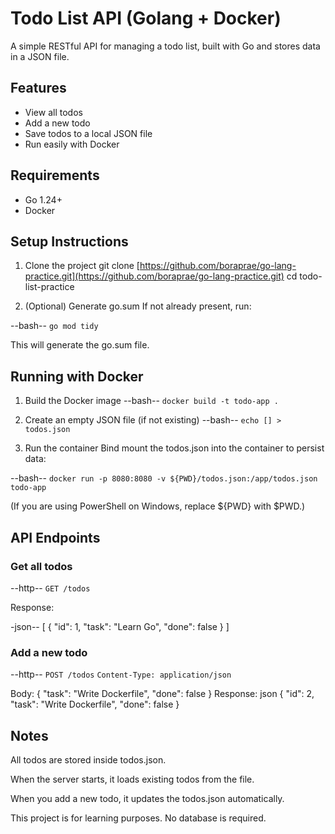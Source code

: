 # Todo List API (Golang + Docker)
A simple RESTful API for managing a todo list, built with Go and stores data in a JSON file.

## Features
- View all todos
- Add a new todo
- Save todos to a local JSON file
- Run easily with Docker

## Requirements
- Go 1.24+
- Docker

## Setup Instructions

1. Clone the project
git clone [https://github.com/boraprae/go-lang-practice.git](https://github.com/boraprae/go-lang-practice.git)
cd todo-list-practice

2. (Optional) Generate go.sum
If not already present, run:

--bash--
`go mod tidy`

This will generate the go.sum file.

## Running with Docker
1. Build the Docker image
--bash--
`docker build -t todo-app .`

2. Create an empty JSON file (if not existing)
--bash--
`echo [] > todos.json`

3. Run the container
Bind mount the todos.json into the container to persist data:

--bash--
`docker run -p 8080:8080 -v ${PWD}/todos.json:/app/todos.json todo-app`

(If you are using PowerShell on Windows, replace ${PWD} with $PWD.)

## API Endpoints
### Get all todos
--http--
`GET /todos`

Response:

-json--
[
  {
    "id": 1,
    "task": "Learn Go",
    "done": false
  }
]

### Add a new todo
--http--
`POST /todos`
`Content-Type: application/json`

Body:
{
  "task": "Write Dockerfile",
  "done": false
}
Response:
json
{
  "id": 2,
  "task": "Write Dockerfile",
  "done": false
}

## Notes
All todos are stored inside todos.json.

When the server starts, it loads existing todos from the file.

When you add a new todo, it updates the todos.json automatically.

This project is for learning purposes. No database is required.
